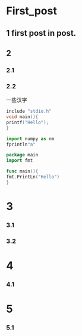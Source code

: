 # First_post


## 1 first post in post.

## 2

### 2.1

### 2.2
一些汉字
```c
include "stdio.h"
void main(){
printf("Hello");
}

```
```python
import numpy as nm
fprintln"a"
```

```go
package main
import fmt

func main(){
fmt.PrintLn("Hello")
}
```

# 3

### 3.1












### 3.2













# 4

### 4.1

# 5

### 5.1
